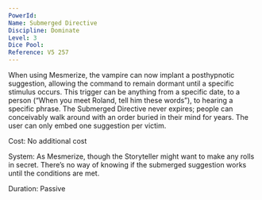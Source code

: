 ```yaml
---
PowerId: 
Name: Submerged Directive
Discipline: Dominate
Level: 3
Dice Pool: 
Reference: V5 257
---
```

When using Mesmerize, the vampire can now implant a posthypnotic suggestion, allowing the command to remain dormant until a specific stimulus occurs. This trigger can be anything from a specific date, to a person (“When you meet Roland, tell him these words”), to hearing a specific phrase. The Submerged Directive never expires; people can conceivably walk around with an order buried in their mind for years. The user can only embed one suggestion per victim.   

Cost: No additional cost   

System: As Mesmerize, though the Storyteller might want to make any rolls in secret. There’s no way of knowing if the submerged suggestion works until the conditions are met.   

Duration: Passive